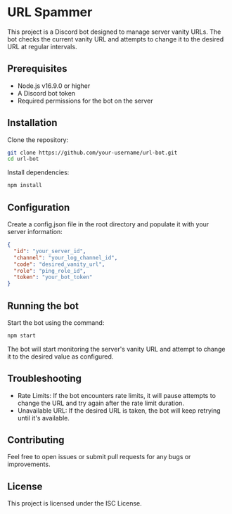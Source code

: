 # URL Spammer

This project is a Discord bot designed to manage server vanity URLs. The bot checks the current vanity URL and attempts to change it to the desired URL at regular intervals.

## Prerequisites

- Node.js v16.9.0 or higher
- A Discord bot token
- Required permissions for the bot on the server

## Installation

Clone the repository:

```bash
git clone https://github.com/your-username/url-bot.git
cd url-bot
```

Install dependencies:

```bash
npm install
```

## Configuration
Create a config.json file in the root directory and populate it with your server information:

```json
{
  "id": "your_server_id",
  "channel": "your_log_channel_id",
  "code": "desired_vanity_url",
  "role": "ping_role_id",
  "token": "your_bot_token"
}
```

## Running the bot

Start the bot using the command:

```bash
npm start
```

The bot will start monitoring the server's vanity URL and attempt to change it to the desired value as configured.

## Troubleshooting
- Rate Limits: If the bot encounters rate limits, it will pause attempts to change the URL and try again after the rate limit duration.
- Unavailable URL: If the desired URL is taken, the bot will keep retrying until it's available.

## Contributing
Feel free to open issues or submit pull requests for any bugs or improvements.

## License

This project is licensed under the ISC License.